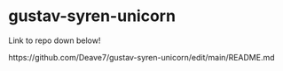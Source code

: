 # gustav-syren-unicorn
<p>Link to repo down below!</p>
<p>https://github.com/Deave7/gustav-syren-unicorn/edit/main/README.md</p>
